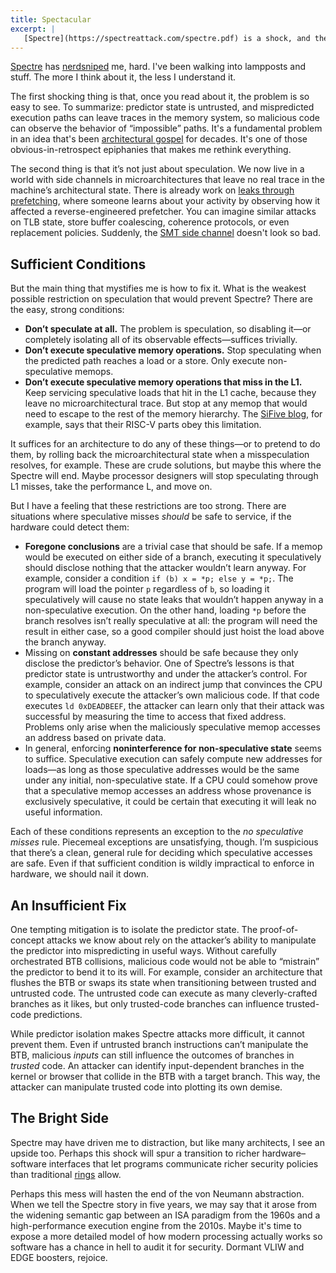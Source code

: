 ```yaml
---
title: Spectacular
excerpt: |
   [Spectre](https://spectreattack.com/spectre.pdf) is a shock, and the architectural implications seem unbounded. The weirdest part is that it’s not clear what the next generation of CPUs should do in response. Here are a few possibilities, but there are no easy answers.
---
```

[Spectre][] has [nerdsniped][xkcd356] me, hard. I've been walking into lampposts and stuff. The more I think about it, the less I understand it.

[xkcd356]: https://xkcd.com/356/
[spectre]: https://spectreattack.com/spectre.pdf

The first shocking thing is that, once you read about it, the problem is so easy to see. To summarize: predictor state is untrusted, and mispredicted execution paths can leave traces in the memory system, so malicious code can observe the behavior of “impossible” paths. It's a fundamental problem in an idea that's been [architectural gospel][speculation] for decades. It's one of those obvious-in-retrospect epiphanies that makes me rethink everything.

The second thing is that it’s not just about speculation. We now live in a world with side channels in microarchitectures that leave no real trace in the machine’s architectural state. There is already work on [leaks through prefetching][pfsc], where someone learns about your activity by observing how it affected a reverse-engineered prefetcher. You can imagine similar attacks on TLB state, store buffer coalescing, coherence protocols, or even replacement policies. Suddenly, the [SMT side channel][htch] doesn't look so bad.

[pfsc]: https://dl.acm.org/citation.cfm?id=2978356
[htch]: http://www.daemonology.net/hyperthreading-considered-harmful/
[speculation]: https://books.google.com/books?id=XX69oNsazH4C&q=Speculation#v=snippet&q=Speculation&f=false

## Sufficient Conditions

But the main thing that mystifies me is how to fix it. What is the weakest possible restriction on speculation that would prevent Spectre?
There are the easy, strong conditions:

- **Don’t speculate at all.** The problem is speculation, so disabling it—or completely isolating all of its observable effects—suffices trivially.
- **Don’t execute speculative memory operations.** Stop speculating when the predicted path reaches a load or a store. Only execute non-speculative memops.
- **Don’t execute speculative memory operations that miss in the L1.** Keep servicing speculative loads that hit in the L1 cache, because they leave no microarchitectural trace. But stop at any memop that would need to escape to the rest of the memory hierarchy. The [SiFive blog][s5statement], for example, says that their RISC-V parts obey this limitation.

[s5statement]: https://www.sifive.com/blog/2018/01/05/sifive-statement-on-meltdown-and-spectre/

It suffices for an architecture to do any of these things—or to pretend to do them, by rolling back the microarchitectural state when a misspeculation resolves, for example. These are crude solutions, but maybe this where the Spectre will end. Maybe processor designers will stop speculating through L1 misses, take the performance L, and move on.

But I have a feeling that these restrictions are too strong. There are situations where speculative misses *should* be safe to service, if the hardware could detect them:

- **Foregone conclusions** are a trivial case that should be safe. If a memop would be executed on either side of a branch, executing it speculatively should disclose nothing that the attacker wouldn’t learn anyway. For example, consider a condition `if (b) x = *p; else y = *p;`. The program will load the pointer `p` regardless of `b`, so loading it speculatively will cause no state leaks that wouldn’t happen anyway in a non-speculative execution. On the other hand, loading `*p` before the branch resolves isn’t really speculative at all: the program will need the result in either case, so a good compiler should just hoist the load above the branch anyway.
- Missing on **constant addresses** should be safe because they only disclose the predictor’s behavior. One of Spectre’s lessons is that predictor state is untrustworthy and under the attacker’s control. For example, consider an attack on an indirect jump that convinces the CPU to speculatively execute the attacker’s own malicious code. If that code executes `ld 0xDEADBEEF`, the attacker can learn only that their attack was successful by measuring the time to access that fixed address. Problems only arise when the maliciously speculative memop accesses an address based on private data.
- In general, enforcing **noninterference for non-speculative state** seems to suffice. Speculative execution can safely compute new addresses for loads—as long as those speculative addresses would be the same under any initial, non-speculative state. If a CPU could somehow prove that a speculative memop accesses an address whose provenance is exclusively speculative, it could be certain that executing it will leak no useful information.

Each of these conditions represents an exception to the *no speculative misses* rule. Piecemeal exceptions are unsatisfying, though. I’m suspicious that there’s a clean, general rule for deciding which speculative accesses are safe. Even if that sufficient condition is wildly impractical to enforce in hardware, we should nail it down.

## An Insufficient Fix

One tempting mitigation is to isolate the predictor state. The proof-of-concept attacks we know about rely on the attacker’s ability to manipulate the predictor into mispredicting in useful ways. Without carefully orchestrated BTB collisions, malicious code would not be able to “mistrain” the predictor to bend it to its will. For example, consider an architecture that flushes the BTB or swaps its state when transitioning between trusted and untrusted code. The untrusted code can execute as many cleverly-crafted branches as it likes, but only trusted-code branches can influence trusted-code predictions.

While predictor isolation makes Spectre attacks more difficult, it cannot prevent them. Even if untrusted branch instructions can’t manipulate the BTB, malicious *inputs* can still influence the outcomes of branches in *trusted* code. An attacker can identify input-dependent branches in the kernel or browser that collide in the BTB with a target branch. This way, the attacker can manipulate trusted code into plotting its own demise.

## The Bright Side

Spectre may have driven me to distraction, but like many architects, I see an upside too.
Perhaps this shock will spur a transition to richer hardware–software interfaces that let programs communicate richer security policies than traditional [rings][] allow.

[rings]: https://en.wikipedia.org/wiki/Protection_ring

Perhaps this mess will hasten the end of the von Neumann abstraction. When we tell the Spectre story in five years, we may say that it arose from the widening semantic gap between an ISA paradigm from the 1960s and a high-performance execution engine from the 2010s. Maybe it's time to expose a more detailed model of how modern processing actually works so software has a chance in hell to audit it for security. Dormant VLIW and EDGE boosters, rejoice.
